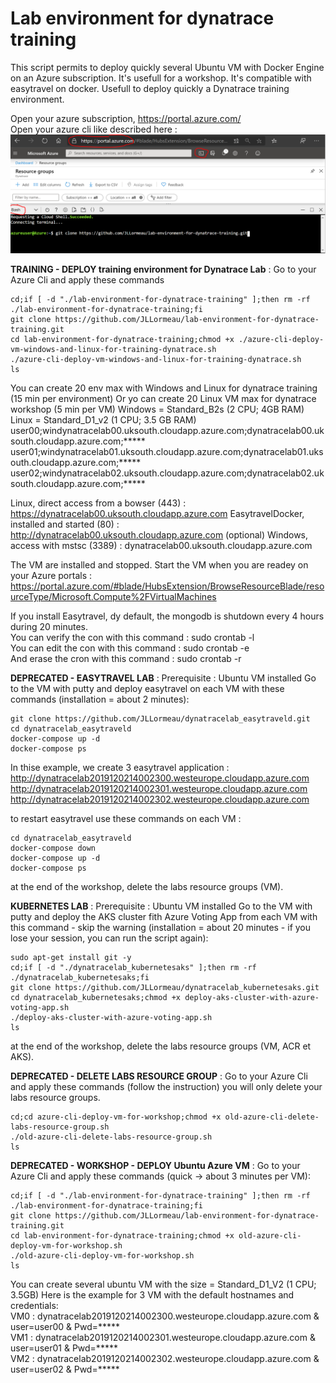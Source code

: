 # Lab environment for dynatrace training
This script permits to deploy quickly several Ubuntu VM with Docker Engine on an Azure subscription. It's usefull for a workshop. It's compatible with easytravel on docker. Usefull to deploy quickly a Dynatrace training environment.

Open your azure subscription, https://portal.azure.com/  
Open your azure cli like described here :  
![cli-azure](cli-azure.png)


**TRAINING - DEPLOY training environment for Dynatrace Lab** : Go to your Azure Cli and apply these commands
   
    cd;if [ -d "./lab-environment-for-dynatrace-training" ];then rm -rf ./lab-environment-for-dynatrace-training;fi
    git clone https://github.com/JLLormeau/lab-environment-for-dynatrace-training.git
    cd lab-environment-for-dynatrace-training;chmod +x ./azure-cli-deploy-vm-windows-and-linux-for-training-dynatrace.sh
    ./azure-cli-deploy-vm-windows-and-linux-for-training-dynatrace.sh
    ls
      
You can create 20 env max with Windows and Linux for dynatrace training (15 min per environment)
Or yo can create 20 Linux VM max for dynatrace workshop (5 min per VM)
Windows = Standard_B2s (2 CPU; 4GB RAM)
Linux = Standard_D1_v2 (1 CPU; 3.5 GB RAM)  
user00;windynatracelab00.uksouth.cloudapp.azure.com;dynatracelab00.uksouth.cloudapp.azure.com;*****
user01;windynatracelab01.uksouth.cloudapp.azure.com;dynatracelab01.uksouth.cloudapp.azure.com;*****
user02;windynatracelab02.uksouth.cloudapp.azure.com;dynatracelab02.uksouth.cloudapp.azure.com;*****

Linux,  direct access from a bowser (443)       : https://dynatracelab00.uksouth.cloudapp.azure.com
EasytravelDocker,  installed and started  (80)  : http://dynatracelab00.uksouth.cloudapp.azure.com
(optional) Windows,  access with mstsc (3389)   : dynatracelab00.uksouth.cloudapp.azure.com

The VM are installed and stopped.  Start the VM when you are readey on your Azure portals :
https://portal.azure.com/#blade/HubsExtension/BrowseResourceBlade/resourceType/Microsoft.Compute%2FVirtualMachines

If you install Easytravel, dy default, the mongodb is shutdown every 4 hours during 20 minutes.  
You can verify the con with this command : sudo crontab -l  
You can edit  the con with this command : sudo crontab -e  
And erase the cron with this command : sudo crontab -r  

**DEPRECATED - EASYTRAVEL LAB** : 
Prerequisite : Ubuntu VM installed
Go to the VM with putty and deploy easytravel on each VM with these commands (installation = about 2 minutes):   
   
    git clone https://github.com/JLLormeau/dynatracelab_easytraveld.git
    cd dynatracelab_easytraveld
    docker-compose up -d
    docker-compose ps

In thise example, we create 3 easytravel application :  
http://dynatracelab2019120214002300.westeurope.cloudapp.azure.com  
http://dynatracelab2019120214002301.westeurope.cloudapp.azure.com  
http://dynatracelab2019120214002302.westeurope.cloudapp.azure.com  

to restart easytravel use these commands on each VM :  
    
    cd dynatracelab_easytraveld
    docker-compose down
    docker-compose up -d
    docker-compose ps

at the end of the workshop, delete the labs resource groups (VM).  
  
  
**KUBERNETES LAB** : 
Prerequisite : Ubuntu VM installed
Go to the VM with putty and deploy the AKS cluster fith Azure Voting App from each VM with this command - skip the warning (installation = about 20 minutes - if you lose your session, you can run the script again):
    
    sudo apt-get install git -y
    cd;if [ -d "./dynatracelab_kubernetesaks" ];then rm -rf ./dynatracelab_kubernetesaks;fi
    git clone https://github.com/JLLormeau/dynatracelab_kubernetesaks.git
    cd dynatracelab_kubernetesaks;chmod +x deploy-aks-cluster-with-azure-voting-app.sh
    ./deploy-aks-cluster-with-azure-voting-app.sh
    ls

at the end of the workshop, delete the labs resource groups (VM, ACR et AKS).

**DEPRECATED - DELETE LABS RESOURCE GROUP** : Go to your Azure Cli and apply these commands (follow the instruction) you will only delete your labs resource groups.

    cd;cd azure-cli-deploy-vm-for-workshop;chmod +x old-azure-cli-delete-labs-resource-group.sh
    ./old-azure-cli-delete-labs-resource-group.sh
    ls

**DEPRECATED - WORKSHOP - DEPLOY Ubuntu Azure VM** : Go to your Azure Cli and apply these commands (quick -> about 3 minutes per VM):   

    cd;if [ -d "./lab-environment-for-dynatrace-training" ];then rm -rf ./lab-environment-for-dynatrace-training;fi
    git clone https://github.com/JLLormeau/lab-environment-for-dynatrace-training.git
    cd lab-environment-for-dynatrace-training;chmod +x old-azure-cli-deploy-vm-for-workshop.sh
    ./old-azure-cli-deploy-vm-for-workshop.sh
    ls
      
You can create several ubuntu VM with the size = Standard_D1_V2 (1 CPU; 3.5GB)
Here is the example for 3 VM with the default hostnames and credentials:  
VM0 : dynatracelab2019120214002300.westeurope.cloudapp.azure.com & user=user00 & Pwd=*****  
VM1 : dynatracelab2019120214002301.westeurope.cloudapp.azure.com & user=user01 & Pwd=*****  
VM2 : dynatracelab2019120214002302.westeurope.cloudapp.azure.com & user=user02 & Pwd=*****  
